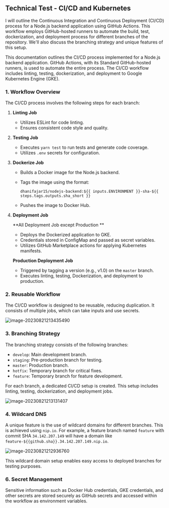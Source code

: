 ## Technical Test -  CI/CD and Kubernetes

I will outline the Continuous Integration and Continuous Deployment (CI/CD) process for a Node.js backend application using GitHub Actions. This workflow employs GitHub-hosted runners to automate the build, test, dockerization, and deployment process for different branches of the repository. We'll also discuss the branching strategy and unique features of this setup.

This documentation outlines the CI/CD process implemented for a Node.js backend application. GitHub Actions, with its Standard GitHub-hosted runners, is used to automate the entire process. The CI/CD workflow includes linting, testing, dockerization, and deployment to Google Kubernetes Engine (GKE).

### 1. Workflow Overview

The CI/CD process involves the following steps for each branch:

1. **Linting Job**

   - Utilizes ESLint for code linting.
   - Ensures consistent code style and quality.

2. **Testing Job**

   - Executes `yarn test` to run tests and generate code coverage.
   - Utilizes `.env` secrets for configuration.

3. **Dockerize Job**

   - Builds a Docker image for the Node.js backend.

   - Tags the image using the format:

     ```
     dhanifajar15/nodejs-backend:${{ inputs.ENVIRONMENT }}-sha-${{ steps.tags.outputs.sha_short }}
     ```

   - Pushes the image to Docker Hub.

4. **Deployment Job**

   **All Deployment Job except Production **

   - Deploys the Dockerized application to GKE.
   - Credentials stored in ConfigMap and passed as secret variables.
   - Utilizes GitHub Marketplace actions for applying Kubernetes manifests.

   **Production Deployment Job**

   - Triggered by tagging a version (e.g., v1.0) on the `master` branch.
   - Executes linting, testing, Dockerization, and deployment to production.

### 2. Reusable Workflow

The CI/CD workflow is designed to be reusable, reducing duplication. It consists of multiple jobs, which can take inputs and use secrets.

![image-20230821213435490](/assets/image-20230821213435490.png)

### 3. Branching Strategy

The branching strategy consists of the following branches:

- `develop`: Main development branch.
- `staging`: Pre-production branch for testing.
- `master`: Production branch.
- `hotfix`: Temporary branch for critical fixes.
- `feature`: Temporary branch for feature development.

For each branch, a dedicated CI/CD setup is created. This setup includes linting, testing, dockerization, and deployment jobs.

![image-20230821213131407](/assets/image-20230821213131407.png)

### 4. Wildcard DNS

A unique feature is the use of wildcard domains for different branches. This is achieved using `nip.io`. For example, a feature branch named `feature` with commit SHA `34.142.207.149` will have a domain like `feature-${{github.sha}}.34.142.207.149.nip.io`.

![image-20230821212936760](/assets/image-20230821212936760.png)

This wildcard domain setup enables easy access to deployed branches for testing purposes.

### 6. Secret Management

Sensitive information such as Docker Hub credentials, GKE credentials, and other secrets are stored securely as GitHub secrets and accessed within the workflow as environment variables.

